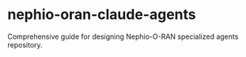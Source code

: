 # nephio-oran-claude-agents
Comprehensive guide for designing Nephio-O-RAN specialized agents repository.
